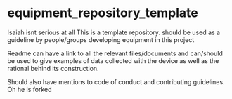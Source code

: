 # equipment_repository_template
Isaiah isnt serious at all
This is a template repository. should be used as a guideline by people/groups developing equipment in this project

Readme can have a link to all the relevant files/documents and can/should be used to give examples of data collected with the device as well as the rational behind its construction.

Should also have mentions to code of conduct and contributing guidelines.
Oh he is forked
